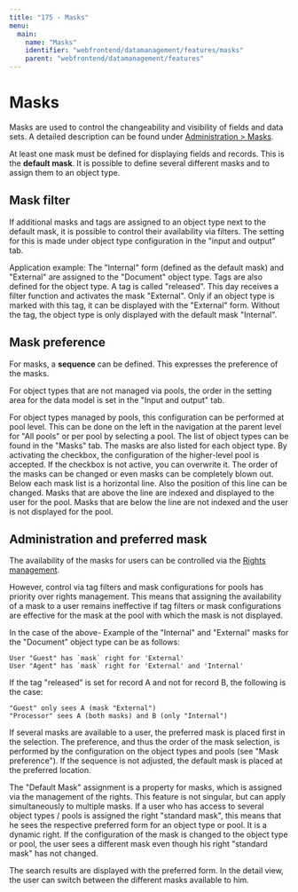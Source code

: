 ```yaml
---
title: "175 - Masks"
menu:
  main:
    name: "Masks"
    identifier: "webfrontend/datamanagement/features/masks"
    parent: "webfrontend/datamanagement/features"
---
```

# Masks

Masks are used to control the changeability and visibility of fields and data sets. A detailed description can be found under [Administration > Masks](../../../administration/datamodel).

At least one mask must be defined for displaying fields and records. This is the **default mask**. It is possible to define several different masks and to assign them to an object type.

## Mask filter

If additional masks and tags are assigned to an object type next to the default mask, it is possible to control their availability via filters. The setting for this is made under object type configuration in the "input and output" tab.

Application example: The "Internal" form (defined as the default mask) and "External" are assigned to the "Document" object type. Tags are also defined for the object type. A tag is called "released". This day receives a filter function and activates the mask "External". Only if an object type is marked with this tag, it can be displayed with the "External" form. Without the tag, the object type is only displayed with the default mask "Internal".

## Mask preference

For masks, a **sequence** can be defined. This expresses the preference of the masks.

For object types that are not managed via pools, the order in the setting area for the data model is set in the "Input and output" tab.

For object types managed by pools, this configuration can be performed at pool level. This can be done on the left in the navigation at the parent level for "All pools" or per pool by selecting a pool. The list of object types can be found in the "Masks" tab. The masks are also listed for each object type. By activating the checkbox, the configuration of the higher-level pool is accepted. If the checkbox is not active, you can overwrite it. The order of the masks can be changed or even masks can be completely blown out. Below each mask list is a horizontal line. Also the position of this line can be changed. Masks that are above the line are indexed and displayed to the user for the pool. Masks that are below the line are not indexed and the user is not displayed for the pool.

## Administration and preferred mask

The availability of the masks for users can be controlled via the [Rights management](../../../rightsmanagement).



However, control via tag filters and mask configurations for pools has priority over rights management. This means that assigning the availability of a mask to a user remains ineffective if tag filters or mask configurations are effective for the mask at the pool with which the mask is not displayed.


In the case of the above- Example of the "Internal" and "External" masks for the "Document" object type can be as follows:

    User "Guest" has `mask` right for 'External'
    User "Agent" has `mask` right for 'External' and 'Internal'

If the tag "released" is set for record A and not for record B, the following is the case:

    "Guest" only sees A (mask "External")
    "Processor" sees A (both masks) and B (only "Internal")

If several masks are available to a user, the preferred mask is placed first in the selection. The preference, and thus the order of the mask selection, is performed by the configuration on the object types and pools (see "Mask preference"). If the sequence is not adjusted, the default mask is placed at the preferred location.

The "Default Mask" assignment is a property for masks, which is assigned via the management of the rights. This feature is not singular, but can apply simultaneously to multiple masks. If a user who has access to several object types / pools is assigned the right "standard mask", this means that he sees the respective preferred form for an object type or pool. It is a dynamic right. If the configuration of the mask is changed to the object type or pool, the user sees a different mask even though his right "standard mask" has not changed.

The search results are displayed with the preferred form. In the detail view, the user can switch between the different masks available to him.

